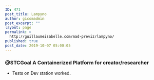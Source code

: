 ```yaml
---
ID: 471
post_title: Lampyno
author: gicomadmin
post_excerpt: ""
layout: page
permalink: >
  http://guillaumeisabelle.com/nad-previz/lampyno/
published: true
post_date: 2019-10-07 05:00:05
---
```

<!-- wp:heading {"level":3} -->

### @STCGoal A Containerized Platform for creator/researcher

<!-- /wp:heading -->

* Tests on Dev station worked.